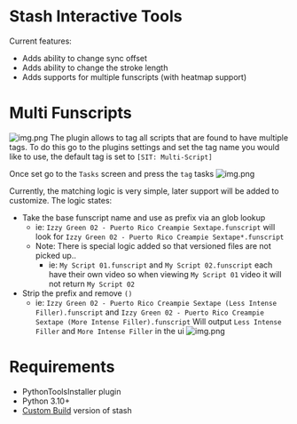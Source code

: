 # Stash Interactive Tools

Current features:

- Adds ability to change sync offset
- Adds ability to change the stroke length
- Adds supports for multiple funscripts (with heatmap support)

# Multi Funscripts

![img.png](docs/settings.png)
The plugin allows to tag all scripts that are found to have multiple tags. To do this go to the plugins
settings and set the tag name you would like to use, the default tag is set to `[SIT: Multi-Script]`

Once set go to the `Tasks` screen and press the `tag` tasks
![img.png](docs/tag.png)

Currently, the matching logic is very simple, later support will be added to customize.
The logic states:

- Take the base funscript name and use as prefix via an glob lookup
  - ie: `Izzy Green 02 - Puerto Rico Creampie Sextape.funscript` will look for `Izzy Green 02 - Puerto Rico Creampie Sextape*.funscript`
  - Note: There is special logic added so that versioned files are not picked up..
    - ie: `My Script 01.funscript` and `My Script 02.funscript` each have their own video so when viewing `My Script 01` video it will not return `My Script 02`
- Strip the prefix and remove `()`
  - ie: `Izzy Green 02 - Puerto Rico Creampie Sextape (Less Intense Filler).funscript` and `Izzy Green 02 - Puerto Rico Creampie Sextape (More Intense Filler).funscript`
    Will output `Less Intense Filler` and `More Intense Filler` in the ui
    ![img.png](docs/multi.png)

# Requirements

- PythonToolsInstaller plugin
- Python 3.10+
- [Custom Build](https://github.com/stashapp/stash/commit/c8d4dacffd011653b083cfe0e3f0591fb0e3de43) version of stash
